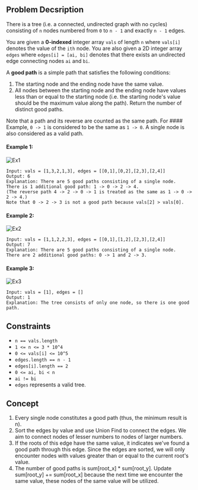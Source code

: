 ## Problem Decsription

There is a tree (i.e. a connected, undirected graph with no cycles) consisting of `n` nodes numbered from `0` to `n - 1` and exactly `n - 1` edges.

You are given a **0-indexed** integer array `vals` of length `n` where `vals[i]` denotes the value of the `ith` node. You are also given a 2D integer array `edges` where `edges[i] = [ai, bi]` denotes that there exists an undirected edge connecting nodes `ai` and `bi`.

A **good path** is a simple path that satisfies the following conditions:

1. The starting node and the ending node have the same value.
2. All nodes between the starting node and the ending node have values less than or equal to the starting node (i.e. the starting node's value should be the maximum value along the path).
Return the number of distinct good paths.

Note that a path and its reverse are counted as the same path. For #### Example, `0 -> 1` is considered to be the same as `1 -> 0`. A single node is also considered as a valid path.

#### Example 1:
![Ex1](https://assets.leetcode.com/uploads/2022/08/04/f9caaac15b383af9115c5586779dec5.png)
```plaintext
Input: vals = [1,3,2,1,3], edges = [[0,1],[0,2],[2,3],[2,4]]
Output: 6
Explanation: There are 5 good paths consisting of a single node.
There is 1 additional good path: 1 -> 0 -> 2 -> 4.
(The reverse path 4 -> 2 -> 0 -> 1 is treated as the same as 1 -> 0 -> 2 -> 4.)
Note that 0 -> 2 -> 3 is not a good path because vals[2] > vals[0].
```
#### Example 2:
![Ex2](https://assets.leetcode.com/uploads/2022/08/04/149d3065ec165a71a1b9aec890776ff.png)
```plaintext
Input: vals = [1,1,2,2,3], edges = [[0,1],[1,2],[2,3],[2,4]]
Output: 7
Explanation: There are 5 good paths consisting of a single node.
There are 2 additional good paths: 0 -> 1 and 2 -> 3.
```
#### Example 3:
![Ex3](https://assets.leetcode.com/uploads/2022/08/04/31705e22af3d9c0a557459bc7d1b62d.png)
```plaintext
Input: vals = [1], edges = []
Output: 1
Explanation: The tree consists of only one node, so there is one good path.
 ```

## Constraints

- `n == vals.length`
- `1 <= n <= 3 * 10^4`
- `0 <= vals[i] <= 10^5`
- `edges.length == n - 1`
- `edges[i].length == 2`
- `0 <= ai, bi < n`
- `ai != bi`
- `edges` represents a valid tree.

## Concept
1. Every single node constitutes a good path (thus, the minimum result is n).
2. Sort the edges by value and use Union Find to connect the edges. We aim to connect nodes of lesser numbers to nodes of larger numbers.
3. If the roots of this edge have the same value, it indicates we've found a good path through this edge. Since the edges are sorted, we will only encounter nodes with values greater than or equal to the current root's value.
4. The number of good paths is sum[root_x] * sum[root_y]. Update sum[root_y] += sum[root_x] because the next time we encounter the same value, these nodes of the same value will be utilized.
